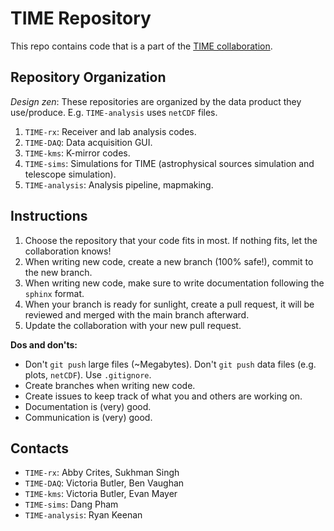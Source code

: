 # TIME Repository
This repo contains code that is a part of the [TIME collaboration](https://ui.adsabs.harvard.edu/abs/2014SPIE.9153E..1WC/abstract).

## Repository Organization
*Design zen*: These repositories are organized by the data product they use/produce. E.g. `TIME-analysis` uses `netCDF` files.

1. `TIME-rx`: Receiver and lab analysis codes.
2. `TIME-DAQ`: Data acquisition GUI.
3. `TIME-kms`:  K-mirror codes.
4. `TIME-sims`: Simulations for TIME (astrophysical sources simulation and telescope simulation).
5. `TIME-analysis`: Analysis pipeline, mapmaking.

## Instructions
1. Choose the repository that your code fits in most. If nothing fits, let the collaboration knows!
2. When writing new code, create a new branch (100% safe!), commit to the new branch.
3. When writing new code, make sure to write documentation following the `sphinx` format.
4. When your branch is ready for sunlight, create a pull request, it will be reviewed and merged with the main branch afterward.
5. Update the collaboration with your new pull request.

**Dos and don'ts:**

- Don't `git push` large files (~Megabytes). Don't `git push` data files (e.g. plots, `netCDF`). Use `.gitignore`.
- Create branches when writing new code.
- Create issues to keep track of what you and others are working on.
- Documentation is (very) good.
- Communication is (very) good.

## Contacts

 - `TIME-rx`: Abby Crites, Sukhman Singh
 - `TIME-DAQ`: Victoria Butler, Ben Vaughan
 - `TIME-kms`: Victoria Butler, Evan Mayer
 - `TIME-sims`: Dang Pham
 - `TIME-analysis`: Ryan Keenan

